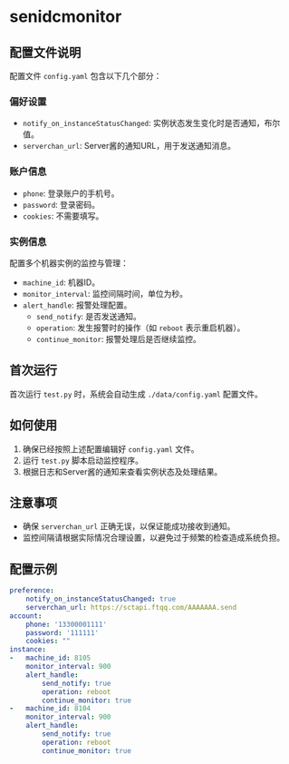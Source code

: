 # senidcmonitor

## 配置文件说明

配置文件 `config.yaml` 包含以下几个部分：

### 偏好设置

- `notify_on_instanceStatusChanged`: 实例状态发生变化时是否通知，布尔值。
- `serverchan_url`: Server酱的通知URL，用于发送通知消息。

### 账户信息

- `phone`: 登录账户的手机号。
- `password`: 登录密码。
- `cookies`: 不需要填写。

### 实例信息

配置多个机器实例的监控与管理：

- `machine_id`: 机器ID。
- `monitor_interval`: 监控间隔时间，单位为秒。
- `alert_handle`: 报警处理配置。
  - `send_notify`: 是否发送通知。
  - `operation`: 发生报警时的操作（如 `reboot` 表示重启机器）。
  - `continue_monitor`: 报警处理后是否继续监控。

## 首次运行

首次运行 `test.py` 时，系统会自动生成 `./data/config.yaml` 配置文件。

## 如何使用

1. 确保已经按照上述配置编辑好 `config.yaml` 文件。
2. 运行 `test.py` 脚本启动监控程序。
3. 根据日志和Server酱的通知来查看实例状态及处理结果。

## 注意事项

- 确保 `serverchan_url` 正确无误，以保证能成功接收到通知。
- 监控间隔请根据实际情况合理设置，以避免过于频繁的检查造成系统负担。

## 配置示例

```yaml
preference:
    notify_on_instanceStatusChanged: true
    serverchan_url: https://sctapi.ftqq.com/AAAAAAA.send
account:
    phone: '13300001111'
    password: '111111'
    cookies: ""
instance:
-   machine_id: 8105
    monitor_interval: 900
    alert_handle:
        send_notify: true
        operation: reboot
        continue_monitor: true
-   machine_id: 8104
    monitor_interval: 900
    alert_handle:
        send_notify: true
        operation: reboot
        continue_monitor: true
```

